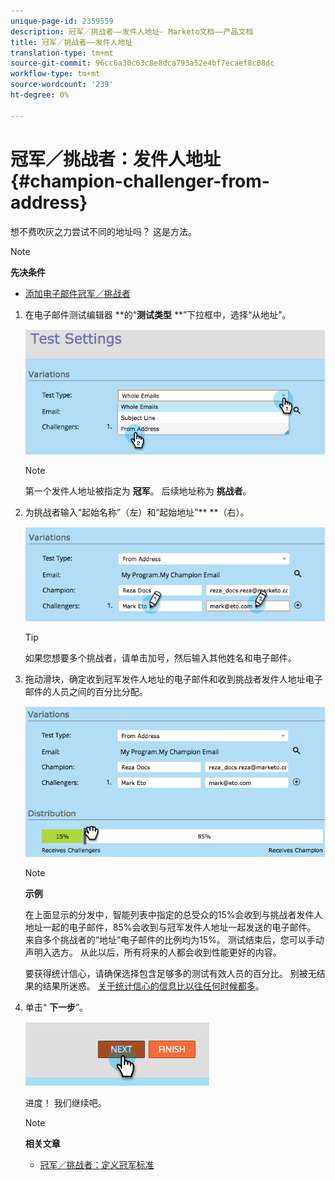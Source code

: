 ```yaml
---
unique-page-id: 2359559
description: 冠军／挑战者——发件人地址- Marketo文档——产品文档
title: 冠军／挑战者——发件人地址
translation-type: tm+mt
source-git-commit: 96cc6a30c63c8e8dca793a52e4bf7ecaef8c08dc
workflow-type: tm+mt
source-wordcount: '239'
ht-degree: 0%

---
```



# 冠军／挑战者：发件人地址 {#champion-challenger-from-address}

想不费吹灰之力尝试不同的地址吗？ 这是方法。

>[!NOTE]
>
>**先决条件**
>
>* [添加电子邮件冠军／挑战者](add-an-email-champion-challenger.md)

>



1. 在电子邮件测试编辑器 **的“**测试类型** **”下拉框中，选择“从地址”。

   ![](assets/image2014-9-15-12-3a52-3a33.png)

   >[!NOTE]
   >
   >第一个发件人地址被指定为 **冠军**。 后续地址称为 **挑战者**。

1. 为挑战者输入“起始名称”（左）和“起始地址”** **（右）。

   ![](assets/image2014-9-15-12-3a52-3a50.png)

   >[!TIP]
   >
   >如果您想要多个挑战者，请单击加号，然后输入其他姓名和电子邮件。

1. 拖动滑块，确定收到冠军发件人地址的电子邮件和收到挑战者发件人地址电子邮件的人员之间的百分比分配。

   ![](assets/image2014-9-15-12-3a53-3a1.png)

   >[!NOTE]
   >
   >**示例**
   >
   >
   >在上面显示的分发中，智能列表中指定的总受众的15%会收到与挑战者发件人地址一起的电子邮件，85%会收到与冠军发件人地址一起发送的电子邮件。 来自多个挑战者的“地址”电子邮件的比例均为15%。 测试结束后，您可以手动声明入选方。 从此以后，所有将来的人都会收到性能更好的内容。

   要获得统计信心，请确保选择包含足够多的测试有效人员的百分比。 别被无结果的结果所迷惑。  [关于统计信心的信息比以往任何时候都多](http://en.wikipedia.org/wiki/Confidence_interval)。

1. 单击“ **下一步**”。

   ![](assets/image2014-9-15-12-3a53-3a15.png)

   进度！ 我们继续吧。

   >[!NOTE]
   >
   >**相关文章**
   >
   >    
   >    
   >    * [冠军／挑战者：定义冠军标准](champion-challenger-define-champion-criteria.md)


